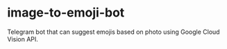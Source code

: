 # image-to-emoji-bot
Telegram bot that can suggest emojis based on photo using Google Cloud Vision API.

